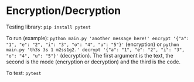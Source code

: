# Encryption/Decryption

Testing library: `pip install pytest`

To run (example): `python main.py 'another message here!' encrypt '{"a": "1", "e": "2", "i": "3", "o": "4", "u": "5"}'` (encryption) or `python main.py 'th3s 3s 1 m2ss1g2.' decrypt '{"a": "1", "e": "2", "i": "3", "o": "4", "u": "5"}'` (decryption). The first argument is the text, the second is the mode (encryption or decryption) and the third is the code.

To test: `pytest`
